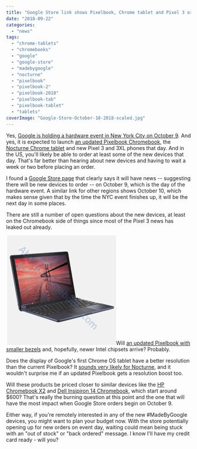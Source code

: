 ```yaml
---
title: "Google Store link shows Pixelbook, Chrome tablet and Pixel 3 orders start on October 9"
date: "2018-09-22"
categories: 
  - "news"
tags: 
  - "chrome-tablets"
  - "chromebooks"
  - "google"
  - "google-store"
  - "madebygoogle"
  - "nocturne"
  - "pixelbook"
  - "pixelbook-2"
  - "pixelbook-2018"
  - "pixelbook-tab"
  - "pixelbook-tablet"
  - "tablets"
coverImage: "Google-Store-October-10-2018-scaled.jpg"
---
```


Yes, [Google is holding a hardware event in New York City on October 9](https://www.aboutchromebooks.com/news/pixelbook-2-atlas-nocturne-madebygoogle-event-october-9/). And yes, it is expected to launch [an updated Pixelbook Chromebook](https://www.aboutchromebooks.com/news/pixelbook-2-youtube-tv-ad-smaller-bezels-madebygoogle-eve-campfire/), the [Nocturne Chrome tablet](https://www.aboutchromebooks.com/news/first-look-chrome-os-pixelbook-tablet-nocturne-madebygoogle/) and new Pixel 3 and 3XL phones that day. And in the US, you'll likely be able to order at least some of the new devices that day. That's far better than hearing about new devices and having to wait a week or two before placing an order.

I found a [Google Store page](https://store.google.com/product/three) that clearly says it will have news -- suggesting there will be new devices to order -- on October 9, which is the day of the hardware event. A similar link for other regions shows October 10, which makes sense given that by the time the NYC event finishes up, it will be the next day in some places.

There are still a number of open questions about the new devices, at least on the Chromebook side of things since most of the Pixel 3 news has leaked out already.

[![](images/Wallaby-keyboard-with-Chrome-tablet-300x298.png)](https://www.aboutchromebooks.com/news/brydge-wallaby-goanna-keyboards-for-chrome-os-pixelbook-nocturne-tablets/attachment/wallaby-keyboard-with-chrome-tablet/)Will [an updated Pixelbook with smaller bezels](https://www.aboutchromebooks.com/news/pixelbook-2-leak-smaller-bezels-madebygoogle-chromebook/) and, hopefully, newer Intel chipsets arrive? Probably.

Does the display of Google's first Chrome OS tablet have a better resolution than the current Pixelbook? It [sounds very likely for Nocturne](https://www.aboutchromebooks.com/news/nocturne-chrome-tablet-screen-resolution-specs-pixelbook-3000x2000/), and it wouldn't surprise me if an updated Pixelbook gets a resolution boost too.

Will these products be priced closer to similar devices like the [HP Chromebook X2](https://www.aboutchromebooks.com/tag/hp-chromebook-x2/) and [Dell Insipiron 14 Chromebook](https://www.aboutchromebooks.com/news/dell-insipiron-14-chromebook-price-release-date-availability/), which start around $600? That's really the burning question at this point and the one that will have the most impact when Google Store orders begin on October 9.

Either way, if you're remotely interested in any of the new #MadeByGoogle devices, you might want to plan your budget now. With the store potentially opening up for new orders on event day, waiting could mean being stuck with an "out of stock" or "back ordered" message. I know I'll have my credit card ready - will you?
